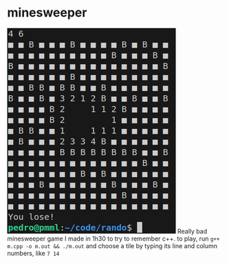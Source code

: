 # minesweeper
![oi](img.png)
Really bad minesweeper game I made in 1h30 to try to remember c++.
to play, run `g++ m.cpp -o m.out && ./m.out` and choose a tile by typing its line and column numbers, like `7 14`
